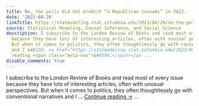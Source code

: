```yaml
---
title: No, the polls did not predict “a Republican tsunami” in 2022.
date: '2023-04-20'
linkTitle: https://statmodeling.stat.columbia.edu/2023/04/20/no-the-polls-did-not-predict-a-republican-tsunami-in-2022/
source: Statistical Modeling, Causal Inference, and Social Science
description: I subscribe to the London Review of Books and read most of every issue
  because they have lots of interesting articles, often with unusual perspectives.
  But when it comes to politics, they often thoughtlessly go with conventional narratives
  and I &#8230; <a href="https://statmodeling.stat.columbia.edu/2023/04/20/no-the-polls-did-not-predict-a-republican-tsunami-in-2022/">Continue
  reading <span class="meta-nav">&#8594;</span></a> ...
disable_comments: true
---
```

I subscribe to the London Review of Books and read most of every issue because they have lots of interesting articles, often with unusual perspectives. But when it comes to politics, they often thoughtlessly go with conventional narratives and I &#8230; <a href="https://statmodeling.stat.columbia.edu/2023/04/20/no-the-polls-did-not-predict-a-republican-tsunami-in-2022/">Continue reading <span class="meta-nav">&#8594;</span></a> ...